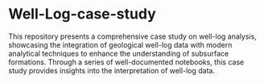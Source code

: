 # Well-Log-case-study
This repository presents a comprehensive case study on well-log analysis, showcasing the integration of geological well-log data with modern analytical techniques to enhance the understanding of subsurface formations. Through a series of well-documented notebooks, this case study provides insights into the interpretation of well-log data. 
